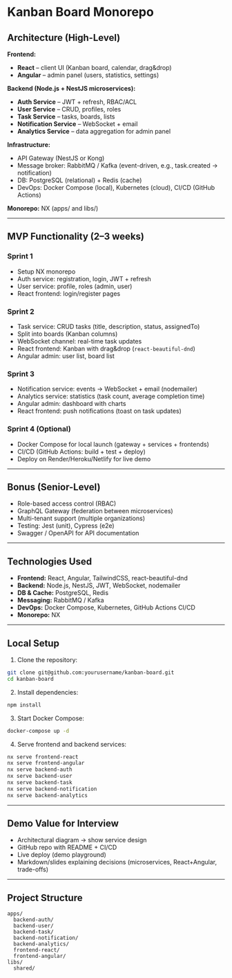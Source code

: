 # Kanban Board Monorepo

## Architecture (High-Level)

**Frontend:**

- **React** – client UI (Kanban board, calendar, drag&drop)
- **Angular** – admin panel (users, statistics, settings)

**Backend (Node.js + NestJS microservices):**

- **Auth Service** – JWT + refresh, RBAC/ACL
- **User Service** – CRUD, profiles, roles
- **Task Service** – tasks, boards, lists
- **Notification Service** – WebSocket + email
- **Analytics Service** – data aggregation for admin panel

**Infrastructure:**

- API Gateway (NestJS or Kong)
- Message broker: RabbitMQ / Kafka (event-driven, e.g., task.created → notification)
- DB: PostgreSQL (relational) + Redis (cache)
- DevOps: Docker Compose (local), Kubernetes (cloud), CI/CD (GitHub Actions)

**Monorepo:** NX (apps/ and libs/)

---

## MVP Functionality (2–3 weeks)

### Sprint 1

- Setup NX monorepo
- Auth service: registration, login, JWT + refresh
- User service: profile, roles (admin, user)
- React frontend: login/register pages

### Sprint 2

- Task service: CRUD tasks (title, description, status, assignedTo)
- Split into boards (Kanban columns)
- WebSocket channel: real-time task updates
- React frontend: Kanban with drag&drop (`react-beautiful-dnd`)
- Angular admin: user list, board list

### Sprint 3

- Notification service: events → WebSocket + email (nodemailer)
- Analytics service: statistics (task count, average completion time)
- Angular admin: dashboard with charts
- React frontend: push notifications (toast on task updates)

### Sprint 4 (Optional)

- Docker Compose for local launch (gateway + services + frontends)
- CI/CD (GitHub Actions: build + test + deploy)
- Deploy on Render/Heroku/Netlify for live demo

---

## Bonus (Senior-Level)

- Role-based access control (RBAC)
- GraphQL Gateway (federation between microservices)
- Multi-tenant support (multiple organizations)
- Testing: Jest (unit), Cypress (e2e)
- Swagger / OpenAPI for API documentation

---

## Technologies Used

- **Frontend:** React, Angular, TailwindCSS, react-beautiful-dnd
- **Backend:** Node.js, NestJS, JWT, WebSocket, nodemailer
- **DB & Cache:** PostgreSQL, Redis
- **Messaging:** RabbitMQ / Kafka
- **DevOps:** Docker Compose, Kubernetes, GitHub Actions CI/CD
- **Monorepo:** NX

---

## Local Setup

1. Clone the repository:

```bash
git clone git@github.com:yourusername/kanban-board.git
cd kanban-board
```

2. Install dependencies:

```bash
npm install
```

3. Start Docker Compose:

```bash
docker-compose up -d
```

4. Serve frontend and backend services:

```bash
nx serve frontend-react
nx serve frontend-angular
nx serve backend-auth
nx serve backend-user
nx serve backend-task
nx serve backend-notification
nx serve backend-analytics
```

---

## Demo Value for Interview

- Architectural diagram → show service design
- GitHub repo with README + CI/CD
- Live deploy (demo playground)
- Markdown/slides explaining decisions (microservices, React+Angular, trade-offs)

---

## Project Structure

```
apps/
  backend-auth/
  backend-user/
  backend-task/
  backend-notification/
  backend-analytics/
  frontend-react/
  frontend-angular/
libs/
  shared/
```
